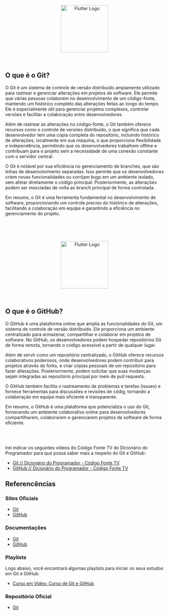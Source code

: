 <p align="center">
    <image src="../logos/git-logo.png"  height="150px" alt="Flutter Logo" />
</p>

</br>

## O que é o Git?

O Git é um sistema de controle de versão distribuído amplamente utilizado para rastrear e gerenciar alterações em projetos de software. Ele permite que várias pessoas colaborem no desenvolvimento de um código-fonte, mantendo um histórico completo das alterações feitas ao longo do tempo. Ele é especialmente útil para gerenciar projetos complexos, controlar versões e facilitar a colaboração entre desenvolvedores.

Além de rastrear as alterações no código-fonte, o Git também oferece recursos como o controle de versões distribuído, o que significa que cada desenvolvedor tem uma cópia completa do repositório, incluindo histórico de alterações, localmente em sua máquina, o que proporciona flexibilidade e independência, permitindo que os desenvolvedores trabalhem offline e contribuam para o projeto sem a necessidade de uma conexão constante com o servidor central.

O Git é notável por sua eficiência no gerenciamento de branches, que são linhas de desenvolvimento separadas. Isso permite que os desenvolvedores criem novas funcionalidades ou corrijam bugs em um ambiente isolado, sem afetar diretamente o código principal. Posteriormente, as alterações podem ser mescladas de volta ao branch principal de forma controlada.

Em resumo, o Git é uma ferramenta fundamental no desenvolvimento de software, proporcionando um controle preciso do histórico de alterações, facilitando a colaboração em equipe e garantindo a eficiência no gerenciamento do projeto.

</br>
</br>
</br>

<p align="center">
    <image src="../logos/github-logo.png"  height="150px" alt="Flutter Logo" />
</p>

</br>

## O que é o GitHub?

O GitHub é uma plataforma online que amplia as funcionalidades do Git, um sistema de controle de versão distribuído. Ele proporciona um ambiente centralizado para armazenar, compartilhar e colaborar em projetos de software. No GitHub, os desenvolvedores podem hospedar repositórios Git de forma remota, tornando o código acessível a partir de qualquer lugar.

Além de servir como um repositório centralizado, o GitHub oferece recursos colaborativos poderosos, onde desenvolvedores podem contribuir para projetos através de forks, e criar cópias pessoais de um repositório para fazer alterações. Posteriormente, podem solicitar que suas mudanças sejam integradas ao repositório principal por meio de pull requests.

O GitHub também facilita o rastreamento de problemas e tarefas (issues) e fornece ferramentas para discussões e revisões de códig, tornando a colaboração em equipe mais eficiente e transparente.

Em resumo, o GitHub é uma plataforma que potencializa o uso do Git, fornecendo um ambiente colaborativo online para desenvolvedores compartilharem, colaborarem e gerenciarem projetos de software de forma eficiente.

</br>
</br>

Irei indicar os seguintes vídeos do Código Fonte TV do Dicionário do Programador para que possa saber mais a respeito do Git e GitHub:

- [Git // Dicionário do Programador - Código Fonte TV](https://youtu.be/za5KWZ5pRag?si=iAvxqTwIllbbT9St)
- [GitHub // Dicionário do Programador - Código Fonte TV](https://youtu.be/myQuetgSEsY?si=2Mmg8sXqd6yjhdWQ)

## Referencências

### Sites Oficiais

- [Git](https://git-scm.com/)
- [GitHub](https://github.com/)

### Documentações

- [Git](https://git-scm.com/doc)
- [GitHub](https://docs.github.com/pt)

### Playlists

Logo abaixo, você encontrará algumas playlists para iniciar os seus estudos em Git e GitHub:

- [Curso em Vídeo: Curso de Git e GitHub](https://www.youtube.com/watch?v=xEKo29OWILE&list=PLHz_AreHm4dm7ZULPAmadvNhH6vk9oNZA)

### Repositório Oficial
- [Git](https://github.com/git/git)
